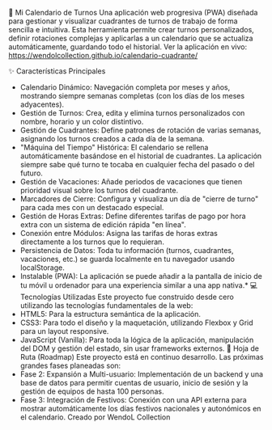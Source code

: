📅 Mi Calendario de Turnos
Una aplicación web progresiva (PWA) diseñada para gestionar y visualizar cuadrantes de turnos de trabajo de forma sencilla e intuitiva. Esta herramienta permite crear turnos personalizados, definir rotaciones complejas y aplicarlas a un calendario que se actualiza automáticamente, guardando todo el historial.
Ver la aplicación en vivo: https://wendolcollection.github.io/calendario-cuadrante/

✨ Características Principales
 * Calendario Dinámico: Navegación completa por meses y años, mostrando siempre semanas completas (con los días de los meses adyacentes).
 * Gestión de Turnos: Crea, edita y elimina turnos personalizados con nombre, horario y un color distintivo.
 * Gestión de Cuadrantes: Define patrones de rotación de varias semanas, asignando los turnos creados a cada día de la semana.
 * "Máquina del Tiempo" Histórica: El calendario se rellena automáticamente basándose en el historial de cuadrantes. La aplicación siempre sabe qué turno te tocaba en cualquier fecha del pasado o del futuro.
 * Gestión de Vacaciones: Añade periodos de vacaciones que tienen prioridad visual sobre los turnos del cuadrante.
 * Marcadores de Cierre: Configura y visualiza un día de "cierre de turno" para cada mes con un destacado especial.
 * Gestión de Horas Extras: Define diferentes tarifas de pago por hora extra con un sistema de edición rápida "en línea".
 * Conexión entre Módulos: Asigna las tarifas de horas extras directamente a los turnos que lo requieran.
 * Persistencia de Datos: Toda tu información (turnos, cuadrantes, vacaciones, etc.) se guarda localmente en tu navegador usando localStorage.
 * Instalable (PWA): La aplicación se puede añadir a la pantalla de inicio de tu móvil u ordenador para una experiencia similar a una app nativa.*
💻 Tecnologías Utilizadas
Este proyecto fue construido desde cero utilizando las tecnologías fundamentales de la web:
 * HTML5: Para la estructura semántica de la aplicación.
 * CSS3: Para todo el diseño y la maquetación, utilizando Flexbox y Grid para un layout responsive.
 * JavaScript (Vanilla): Para toda la lógica de la aplicación, manipulación del DOM y gestión del estado, sin usar frameworks externos.
🚀 Hoja de Ruta (Roadmap)
Este proyecto está en continuo desarrollo. Las próximas grandes fases planeadas son:
 * Fase 2: Expansión a Multi-usuario: Implementación de un backend y una base de datos para permitir cuentas de usuario, inicio de sesión y la gestión de equipos de hasta 100 personas.
 * Fase 3: Integración de Festivos: Conexión con una API externa para mostrar automáticamente los días festivos nacionales y autonómicos en el calendario.
Creado por WendoL Collection
